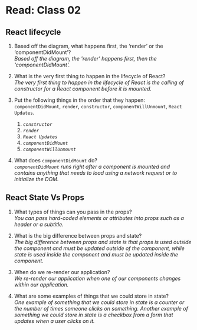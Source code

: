 # Read: Class 02  

## React lifecycle  

1. Based off the diagram, what happens first, the ‘render’ or the ‘componentDidMount’?  
  *Based off the diagram, the 'render' happens first, then the 'componentDidMount'.*  

2. What is the very first thing to happen in the lifecycle of React?  
  *The very first thing to happen in the lifecycle of React is the calling of constructor for a React component before it is mounted.*  

3. Put the following things in the order that they happen: `componentDidMount`, `render`, `constructor`, `componentWillUnmount`, `React Updates`.  
    1. *`constructor`*  
    2. *`render`*
    3. *`React Updates`*
    4. *`componentDidMount`*
    5. *`componentWillUnmount`*

4. What does `componentDidMount` do?  
  *`componentDidMount` runs right after a component is mounted and contains anything that needs to load using a network request or to initialize the DOM.*

## React State Vs Props  

1. What types of things can you pass in the props?  
  *You can pass hard-coded elements or attributes into props such as a header or a subtitle.*

2. What is the big difference between props and state?  
  *The big difference between props and state is that props is used outside the component and must be updated outside of the component, while state is used inside the component and must be updated inside the component.*

3. When do we re-render our application?  
  *We re-render our application when one of our components changes within our application.*

4. What are some examples of things that we could store in state?  
  *One example of something that we could store in state is a counter or the number of times someone clicks on something. Another example of something we could store in state is a checkbox from a form that updates when a user clicks on it.*
